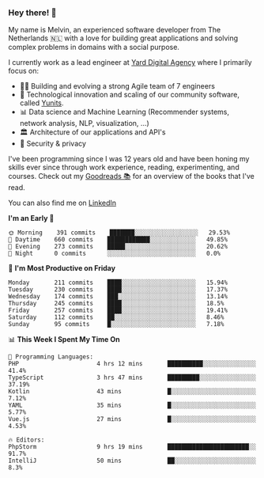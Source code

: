### Hey there! 👋

My name is Melvin, an experienced software developer from The Netherlands 🇳🇱 with a love for building great applications and solving complex problems in domains with a social purpose. 

I currently work as a lead engineer at [Yard Digital Agency](https://github.com/yardinternet) where I primarily focus on:

* 👏🏼 Building and evolving a strong Agile team of 7 engineers
* 🚀 Technological innovation and scaling of our community software, called [Yunits](https://www.yunits.com/).
* 📊 Data science and Machine Learning (Recommender systems, network analysis, NLP, visualization, ...)
* 🏛 Architecture of our applications and API's
* 🔐 Security & privacy

I've been programming since I was 12 years old and have been honing my skills ever since through work experience, reading, experimenting, and courses.
Check out my [Goodreads 📚](https://goodreads.com/melvinkoopmans) for an overview of the books that I've read. 

You can also find me on [LinkedIn](https://www.linkedin.com/in/melvinkoopmans)

<!--START_SECTION:waka-->
**I'm an Early 🐤** 

```text
🌞 Morning    391 commits    ███████░░░░░░░░░░░░░░░░░░   29.53% 
🌆 Daytime    660 commits    ████████████░░░░░░░░░░░░░   49.85% 
🌃 Evening    273 commits    █████░░░░░░░░░░░░░░░░░░░░   20.62% 
🌙 Night      0 commits      ░░░░░░░░░░░░░░░░░░░░░░░░░   0.0%

```
📅 **I'm Most Productive on Friday** 

```text
Monday       211 commits    ████░░░░░░░░░░░░░░░░░░░░░   15.94% 
Tuesday      230 commits    ████░░░░░░░░░░░░░░░░░░░░░   17.37% 
Wednesday    174 commits    ███░░░░░░░░░░░░░░░░░░░░░░   13.14% 
Thursday     245 commits    ████░░░░░░░░░░░░░░░░░░░░░   18.5% 
Friday       257 commits    ████░░░░░░░░░░░░░░░░░░░░░   19.41% 
Saturday     112 commits    ██░░░░░░░░░░░░░░░░░░░░░░░   8.46% 
Sunday       95 commits     █░░░░░░░░░░░░░░░░░░░░░░░░   7.18%

```


📊 **This Week I Spent My Time On** 

```text
💬 Programming Languages: 
PHP                      4 hrs 12 mins       ██████████░░░░░░░░░░░░░░░   41.4% 
TypeScript               3 hrs 47 mins       █████████░░░░░░░░░░░░░░░░   37.19% 
Kotlin                   43 mins             █░░░░░░░░░░░░░░░░░░░░░░░░   7.12% 
YAML                     35 mins             █░░░░░░░░░░░░░░░░░░░░░░░░   5.77% 
Vue.js                   27 mins             █░░░░░░░░░░░░░░░░░░░░░░░░   4.53%

🔥 Editors: 
PhpStorm                 9 hrs 19 mins       ███████████████████████░░   91.7% 
IntelliJ                 50 mins             ██░░░░░░░░░░░░░░░░░░░░░░░   8.3%

```


<!--END_SECTION:waka-->
